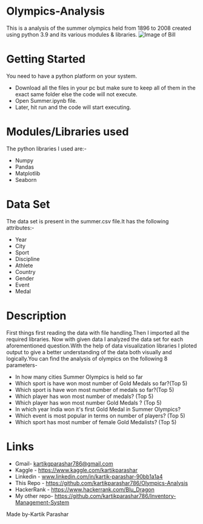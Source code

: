 # Olympics-Analysis
This is a analysis of the summer olympics held from 1896 to 2008 created using python 3.9 and its various modules & libraries.
![Image of Bill](https://github.com/kartikparashar786/Olympics-Analysis/blob/main/olympics%20image.jpg)
# Getting Started
You need to have a python platform on your system.
* Download all the files in your pc but make sure to keep all of them in the exact same folder else the code will not execute.
* Open Summer.ipynb file.
* Later, hit run and the code will start executing.
# Modules/Libraries used
The python libraries I used are:-
* Numpy
* Pandas
* Matplotlib
* Seaborn
# Data Set
The data set is present in the summer.csv file.It has the following attributes:-
  * Year	
  * City	
  * Sport	
  * Discipline	
  * Athlete	
  * Country	
  * Gender	
  * Event	
  * Medal
# Description
First things first reading the data with file handling.Then I imported all the required libraries.
Now with given data I analyzed the data set for each aforementioned question.With the help of data visualization libraries I ploted output to give a better understanding of the data both visually and logically.You can find the analysis of olympics on the following 8 parameters-
  * In how many cities Summer Olympics is held so far
  * Which sport is have won most number of Gold Medals so far?(Top 5)
  * Which sport is have won most number of medals so far?(Top 5)
  * Which player has won most number of medals? (Top 5)
  * Which player has won most number Gold Medals ? (Top 5)
  * In which year India won it's first Gold Medal in Summer Olympics?
  * Which event is most popular in terms on number of players? (Top 5)
  * Which sport has most number of female Gold Medalists? (Top 5)
# Links
* Gmail- kartikgparashar786@gmail.com
* Kaggle       - https://www.kaggle.com/kartikparashar 
* Linkedin     - www.linkedin.com/in/kartik-parashar-90bb1a1a4
* This Repo    - https://github.com/kartikparashar786/Olympics-Analysis
* HackerRank   - https://www.hackerrank.com/Blu_Dragon
* My other repo- https://github.com/kartikparashar786/Inventory-Management-System

Made by-Kartik Parashar
